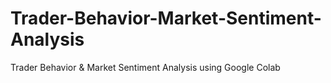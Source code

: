 # Trader-Behavior-Market-Sentiment-Analysis
Trader Behavior &amp; Market Sentiment Analysis using Google Colab
